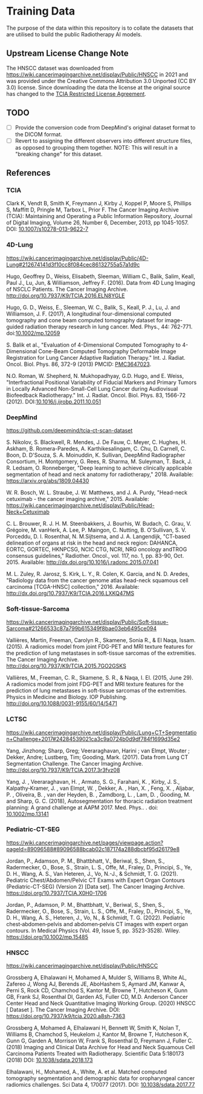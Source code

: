 # Training Data

The purpose of the data within this repository is to collate the datasets that
are utilised to build the public Radiotherapy AI models.

## Upstream License Change Note

The HNSCC dataset was downloaded from
<https://wiki.cancerimagingarchive.net/display/Public/HNSCC> in 2021 and
was provided under the Creative Commons Attribution 3.0 Unported (CC BY 3.0)
license. Since downloading the data the license at the original source has
changed to the [TCIA Restricted License Agreement](https://wiki.cancerimagingarchive.net/download/attachments/4556915/TCIA%20Restricted%20License%2020220519.pdf?version=1&modificationDate=1652964581655&api=v2).

## TODO

- [ ] Provide the conversion code from DeepMind's original dataset format to the DICOM
format.
- [ ] Revert to assigning the different observers into different structure
files, as opposed to grouping them together. NOTE: This will result in a
"breaking change" for this dataset.

## References

### TCIA

Clark K, Vendt B, Smith K, Freymann J, Kirby J, Koppel P, Moore S, Phillips S, Maffitt D, Pringle M, Tarbox L, Prior F. The Cancer Imaging Archive (TCIA): Maintaining and Operating a Public Information Repository, Journal of Digital Imaging, Volume 26, Number 6, December, 2013, pp 1045-1057. DOI: [10.1007/s10278-013-9622-7](https://doi.org/10.1007/s10278-013-9622-7)

### 4D-Lung

<https://wiki.cancerimagingarchive.net/display/Public/4D-Lung#212674141d3f10cc8f084cec86132755a57a1d9c>

Hugo, Geoffrey D., Weiss, Elisabeth, Sleeman, William C., Balik, Salim, Keall, Paul J., Lu, Jun, & Williamson, Jeffrey F. (2016). Data from 4D Lung Imaging of NSCLC Patients. The Cancer Imaging Archive. http://doi.org/10.7937/K9/TCIA.2016.ELN8YGLE

Hugo, G. D., Weiss, E., Sleeman, W. C., Balik, S., Keall, P. J., Lu, J. and Williamson, J. F. (2017), A longitudinal four-dimensional computed tomography and cone beam computed tomography dataset for image-guided radiation therapy research in lung cancer. Med. Phys., 44: 762-771. doi:[10.1002/mp.12059](https://doi.org/10.1002/mp.12059)

S. Balik et al., "Evaluation of 4-Dimensional Computed Tomography to 4-Dimensional Cone-Beam Computed Tomography Deformable Image Registration for Lung Cancer Adaptive Radiation Therapy." Int. J. Radiat. Oncol. Biol. Phys. 86, 372-9 (2013) PMCID: [PMC3647023](https://www.ncbi.nlm.nih.gov/pmc/articles/PMC3647023/).

N.O. Roman, W. Shepherd, N. Mukhopadhyay, G.D. Hugo, and E. Weiss, "Interfractional Positional Variability of Fiducial Markers and Primary Tumors in Locally Advanced Non-Small-Cell Lung Cancer during Audiovisual Biofeedback Radiotherapy." Int. J. Radiat. Oncol. Biol. Phys. 83, 1566-72 (2012). DOI:[10.1016/j.ijrobp.2011.10.051](https://doi.org/10.1016/j.ijrobp.2011.10.051)

### DeepMind

<https://github.com/deepmind/tcia-ct-scan-dataset>

S. Nikolov, S. Blackwell, R. Mendes, J. De Fauw, C. Meyer, C. Hughes, H. Askham, B. Romera-Paredes, A. Karthikesalingam, C. Chu, D. Carnell, C. Boon, D. D'Souza, S. A. Moinuddin, K. Sullivan, DeepMind Radiographer Consortium, H. Montgomery, G. Rees, R. Sharma, M. Suleyman, T. Back, J. R. Ledsam, O. Ronneberger, "Deep learning to achieve clinically applicable segmentation of head and neck anatomy for radiotherapy," 2018. Available: https://arxiv.org/abs/1809.04430

W. R.  Bosch,  W.  L.  Straube,  J.  W.  Matthews,  and  J.  A.  Purdy,  "Head-neck  cetuximab  -  the cancer  imaging  archive,"  2015.  Available:   https://wiki.cancerimagingarchive.net/display/Public/Head-Neck+Cetuximab

C. L. Brouwer,  R. J. H. M. Steenbakkers,  J. Bourhis,  W. Budach,  C. Grau,  V. Grégoire,  M. vanHerk,  A.  Lee,  P.  Maingon,  C.  Nutting,  B.  O'Sullivan,  S.  V.  Porceddu,  D.  I.  Rosenthal,  N.  M.Sijtsema,  and  J.  A.  Langendijk,  "CT-based  delineation  of  organs  at  risk  in  the  head  and  neck region:   DAHANCA,  EORTC,  GORTEC,  HKNPCSG,  NCIC  CTG,  NCRI,  NRG  oncology  andTROG consensus guidelines," Radiother. Oncol., vol. 117, no. 1, pp. 83-90, Oct. 2015. Available: http://dx.doi.org/10.1016/j.radonc.2015.07.041

M. L. Zuley, R. Jarosz, S. Kirk, L. Y., R. Colen, K. Garcia, and N. D. Aredes, "Radiology data from the  cancer  genome  atlas  head-neck  squamous  cell  carcinoma  [TCGA-HNSC]  collection,"  2016. Available: http://dx.doi.org/10.7937/K9/TCIA.2016.LXKQ47MS

### Soft-tissue-Sarcoma

<https://wiki.cancerimagingarchive.net/display/Public/Soft-tissue-Sarcoma#21266533c87a799b615349f8bae03eb6495ce094>

Vallières, Martin, Freeman, Carolyn R., Skamene, Sonia R., & El Naqa, Issam. (2015). A radiomics model from joint FDG-PET and MRI texture features for the prediction of lung metastases in soft-tissue sarcomas of the extremities. The Cancer Imaging Archive. http://doi.org/10.7937/K9/TCIA.2015.7GO2GSKS

Vallières, M., Freeman, C. R., Skamene, S. R., & Naqa, I. El. (2015, June 29). A radiomics model from joint FDG-PET and MRI texture features for the prediction of lung metastases in soft-tissue sarcomas of the extremities. Physics in Medicine and Biology. IOP Publishing. http://doi.org/10.1088/0031-9155/60/14/5471

### LCTSC

<https://wiki.cancerimagingarchive.net/display/Public/Lung+CT+Segmentation+Challenge+2017#24284539021ca3c9a0724b0d9df784f1699d35e2>

Yang, Jinzhong; Sharp, Greg; Veeraraghavan, Harini ; van Elmpt, Wouter ; Dekker, Andre; Lustberg, Tim; Gooding, Mark. (2017). Data from Lung CT Segmentation Challenge. The Cancer Imaging Archive. http://doi.org/10.7937/K9/TCIA.2017.3r3fvz08

Yang, J. , Veeraraghavan, H. , Armato, S. G., Farahani, K. , Kirby, J. S., Kalpathy‐Kramer, J. , van Elmpt, W. , Dekker, A. , Han, X. , Feng, X. , Aljabar, P. , Oliveira, B. , van der Heyden, B. , Zamdborg, L. , Lam, D. , Gooding, M. and Sharp, G. C. (2018), Autosegmentation for thoracic radiation treatment planning: A grand challenge at AAPM 2017. Med. Phys.. . doi: [10.1002/mp.13141](https://doi.org/10.1002/mp.13141)

### Pediatric-CT-SEG

<https://wiki.cancerimagingarchive.net/pages/viewpage.action?pageId=89096588#89096588bcab02c187174a288dbcbf95d26179e8>

Jordan, P., Adamson, P. M., Bhattbhatt, V., Beriwal, S., Shen, S., Radermecker, O., Bose, S., Strain, L. S., Offe, M., Fraley, D., Principi, S., Ye, D. H., Wang, A. S., Van Heteren, J., Vo, N.-J., & Schmidt, T. G. (2021). Pediatric Chest/Abdomen/Pelvic CT Exams with Expert Organ Contours (Pediatric-CT-SEG) (Version 2) [Data set]. The Cancer Imaging Archive. https://doi.org/10.7937/TCIA.X0H0-1706

Jordan, P., Adamson, P. M., Bhattbhatt, V., Beriwal, S., Shen, S., Radermecker, O., Bose, S., Strain, L. S., Offe, M., Fraley, D., Principi, S., Ye, D. H., Wang, A. S., Heteren, J., Vo, N., & Schmidt, T. G. (2022). Pediatric chest‐abdomen‐pelvis and abdomen‐pelvis CT images with expert organ contours. In Medical Physics (Vol. 49, Issue 5, pp. 3523-3528). Wiley. https://doi.org/10.1002/mp.15485

### HNSCC

<https://wiki.cancerimagingarchive.net/display/Public/HNSCC>

Grossberg A, Elhalawani H, Mohamed A, Mulder S, Williams B, White AL, Zafereo J, Wong AJ, Berends JE, AboHashem S, Aymard JM, Kanwar A, Perni S, Rock CD, Chamchod S, Kantor M, Browne T, Hutcheson K, Gunn GB, Frank SJ, Rosenthal DI, Garden AS, Fuller CD, M.D. Anderson Cancer Center Head and Neck Quantitative Imaging Working Group. (2020) HNSCC [ Dataset ]. The Cancer Imaging Archive. DOI: https://doi.org/10.7937/k9/tcia.2020.a8sh-7363

Grossberg  A, Mohamed A, Elhalawani H, Bennett W, Smith K, Nolan T,  Williams B, Chamchod S, Heukelom J, Kantor M, Browne T, Hutcheson K, Gunn G, Garden A, Morrison W, Frank S, Rosenthal D, Freymann J, Fuller C. (2018) Imaging and Clinical Data Archive for Head and Neck Squamous Cell Carcinoma Patients Treated with Radiotherapy. Scientific Data 5:180173 (2018) DOI: [10.1038/sdata.2018.173](https://doi.org/10.1038/sdata.2018.173)

Elhalawani, H., Mohamed, A., White, A. et al. Matched computed tomography segmentation and demographic data for oropharyngeal cancer radiomics challenges. Sci Data 4, 170077 (2017). DOI: [10.1038/sdata.2017.77](https://doi.org/10.1038/sdata.2017.77)
